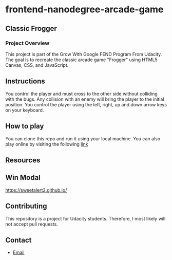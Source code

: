 # frontend-nanodegree-arcade-game

## Classic Frogger

### Project Overview
This project is part of the Grow With Google FEND Program From Udacity. The goal is to recreate the classic arcade game  "Frogger" using HTML5 Canvas, CSS, and JavaScript.

## Instructions
 You control the player and must cross to the other side without colliding with the bugs. Any collision with an enemy will bring the player to the initial position. You control the player using the left, right, up and down arrow keys on your keyboard.

## How to play
You can clone this repo and run it using your local machine. You can also play online by visiting the following [link](https://josedaniel0227.github.io/frontend-nanodegree-arcade-game/)

## Resources

## Win Modal

https://sweetalert2.github.io/

## Contributing

This repository is a project for Udacity students. Therefore, I most likely will not accept pull requests.

## Contact

* [Email](josedaniel0227@hotmail.com)
